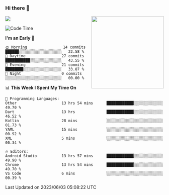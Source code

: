 ### Hi there 👋

![](https://metrics.lecoq.io/itaowu?template=classic&config.timezone=Asia%2FShanghai)
<img align='right' src="https://media.giphy.com/media/M9gbBd9nbDrOTu1Mqx/giphy.gif" width="230">

<!--START_SECTION:waka-->
![Code Time](http://img.shields.io/badge/Code%20Time-27%20hrs%2058%20mins-blue)

**I'm an Early 🐤** 

```text
🌞 Morning                14 commits          ██████░░░░░░░░░░░░░░░░░░░   22.58 % 
🌆 Daytime                27 commits          ███████████░░░░░░░░░░░░░░   43.55 % 
🌃 Evening                21 commits          ████████░░░░░░░░░░░░░░░░░   33.87 % 
🌙 Night                  0 commits           ░░░░░░░░░░░░░░░░░░░░░░░░░   00.00 % 
```


📊 **This Week I Spent My Time On** 

```text
💬 Programming Languages: 
Other                    13 hrs 54 mins      ████████████░░░░░░░░░░░░░   49.70 % 
Dart                     13 hrs              ████████████░░░░░░░░░░░░░   46.52 % 
Kotlin                   28 mins             ░░░░░░░░░░░░░░░░░░░░░░░░░   01.73 % 
YAML                     15 mins             ░░░░░░░░░░░░░░░░░░░░░░░░░   00.92 % 
XML                      5 mins              ░░░░░░░░░░░░░░░░░░░░░░░░░   00.34 % 

🔥 Editors: 
Android Studio           13 hrs 57 mins      ████████████░░░░░░░░░░░░░   49.90 % 
Chrome                   13 hrs 54 mins      ████████████░░░░░░░░░░░░░   49.70 % 
VS Code                  6 mins              ░░░░░░░░░░░░░░░░░░░░░░░░░   00.39 % 
```


 Last Updated on 2023/06/03 05:08:22 UTC
<!--END_SECTION:waka-->

<!--
**itaowu/itaowu** is a ✨ _special_ ✨ repository because its `README.md` (this file) appears on your GitHub profile.

Here are some ideas to get you started:

- 🔭 I’m currently working on ...
- 🌱 I’m currently learning ...
- 👯 I’m looking to collaborate on ...
- 🤔 I’m looking for help with ...
- 💬 Ask me about ...
- 📫 How to reach me: ...
- 😄 Pronouns: ...
- ⚡ Fun fact: ...
-->
